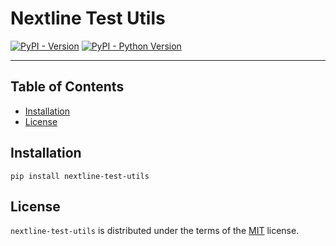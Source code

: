 # Nextline Test Utils

[![PyPI - Version](https://img.shields.io/pypi/v/nextline-test-utils.svg)](https://pypi.org/project/nextline-test-utils)
[![PyPI - Python Version](https://img.shields.io/pypi/pyversions/nextline-test-utils.svg)](https://pypi.org/project/nextline-test-utils)

-----

## Table of Contents

- [Installation](#installation)
- [License](#license)

## Installation

```console
pip install nextline-test-utils
```

## License

`nextline-test-utils` is distributed under the terms of the [MIT](https://spdx.org/licenses/MIT.html) license.
